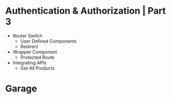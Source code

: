 # Authentication & Authorization | Part 3

- Router Switch
  - User Defined Components
  - Redirect
- Wrapper Component
  - Protected Route
- Integrating APIs
  - Get All Products

# Garage
